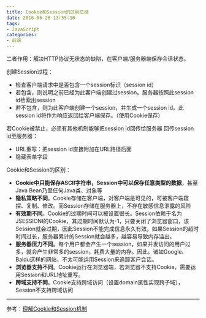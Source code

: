 ```yaml
---
title: Cookie和Session的区别总结
date: 2016-06-26 13:55:10
tags:
- JavaScript
categories:
- 前端
---
```

二者作用：解决HTTP协议无状态的缺陷，在客户端/服务器端保存会话状态。
<!-- more -->
创建Session过程：
- 检查客户端请求中是否包含一个session标识（session id）
- 若包含，则说明之前已经为此客户端创建过session。服务器按照此session id检索出session
- 若不包含，则为此客户端创建一个session，并生成一个session id。此session id将作为响应返回给客户端保存。（使用Cookie保存）

若Cookie被禁止，必须有其他机制能够把session id回传给服务器
回传session id至服务器：

- URL重写：把session id直接附加在URL路径后面
- 隐藏表单字段

Cookie和Session的区别：
- **Cookie中只能保存ASCII字符串，Session中可以保存任意类型的数据**，甚至Java Bean乃至任何Java类、对象等
- **隐私策略不同**。Cookie存储在客户端，对客户端是可见的，可被客户端窥探、复制、修改。而Session存储在服务器上，不存在敏感信息泄露的风险
- **有效期不同**。Cookie的过期时间可以被设置很长。Session依赖于名为JSESSIONI的Cookie，其过期时间默认为-1，只要关闭了浏览器窗口，该Session就会过期，因此Session不能完成信息永久有效。如果Session的超时时间过长，服务器累计的Session就会越多，越容易导致内存溢出。
- **服务器压力不同**。每个用户都会产生一个session，如果并发访问的用户过多，就会产生非常多的session，耗费大量的内存。因此，诸如Google、Baidu这样的网站，不太可能运用Session来追踪客户会话。
- **浏览器支持不同**。Cookie运行在浏览器端，若浏览器不支持Cookie，需要运用Session和URL地址重写。
- **跨域支持不同**。Cookie支持跨域访问（设置domain属性实现跨子域），Session不支持跨域访问

------------
参考：[理解Cookie和Session机制](http://www.lai18.com/content/7450273.html)
